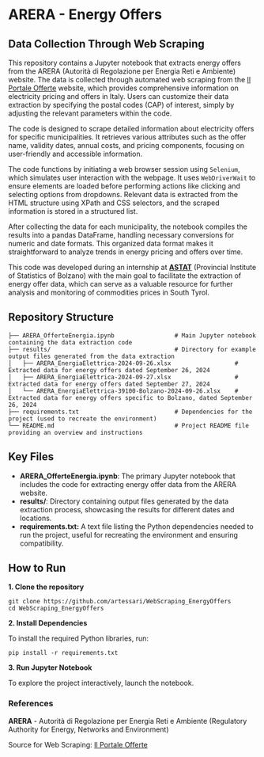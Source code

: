 <h1>ARERA - Energy Offers</h1>
<h2>Data Collection Through Web Scraping</h2>

This repository contains a Jupyter notebook that extracts energy offers from the ARERA (Autorità di Regolazione per Energia Reti e Ambiente) website. The data is collected through automated web scraping from the [Il Portale Offerte](https://www.ilportaleofferte.it/portaleOfferte/it/confronto-tariffe-prezzi-luce-gas.page) website, which provides comprehensive information on electricity pricing and offers in Italy. Users can customize their data extraction by specifying the postal codes (CAP) of interest, simply by adjusting the relevant parameters within the code.

The code is designed to scrape detailed information about electricity offers for specific municipalities. It retrieves various attributes such as the offer name, validity dates, annual costs, and pricing components, focusing on user-friendly and accessible information.

The code functions by initiating a web browser session using `Selenium`, which simulates user interaction with the webpage. It uses `WebDriverWait` to ensure elements are loaded before performing actions like clicking and selecting options from dropdowns. Relevant data is extracted from the HTML structure using XPath and CSS selectors, and the scraped information is stored in a structured list.

After collecting the data for each municipality, the notebook compiles the results into a pandas DataFrame, handling necessary conversions for numeric and date formats. This organized data format makes it straightforward to analyze trends in energy pricing and offers over time.

This code was developed during an internship at [**ASTAT**](https://astat.provincia.bz.it/it/default.asp) (Provincial Institute of Statistics of Bolzano) with the main goal to facilitate the extraction of energy offer data, which can serve as a valuable resource for further analysis and monitoring of commodities prices in South Tyrol. 

## Repository Structure

```
├── ARERA_OfferteEnergia.ipynb                 # Main Jupyter notebook containing the data extraction code
├── results/                                   # Directory for example output files generated from the data extraction
│   ├── ARERA_EnergiaElettrica-2024-09-26.xlsx                  # Extracted data for energy offers dated September 26, 2024
│   ├── ARERA_EnergiaElettrica-2024-09-27.xlsx                  # Extracted data for energy offers dated September 27, 2024
│   └── ARERA_EnergiaElettrica-39100-Bolzano-2024-09-26.xlsx    # Extracted data for energy offers specific to Bolzano, dated September 26, 2024
├── requirements.txt                           # Dependencies for the project (used to recreate the environment)
└── README.md                                  # Project README file providing an overview and instructions

```

## Key Files

- **ARERA_OfferteEnergia.ipynb**: The primary Jupyter notebook that includes the code for extracting energy offer data from the ARERA website.
- **results/**: Directory containing output files generated by the data extraction process, showcasing the results for different dates and locations.
- **requirements.txt:** A text file listing the Python dependencies needed to run the project, useful for recreating the environment and ensuring compatibility.

## How to Run

**1. Clone the repository**
```
git clone https://github.com/artessari/WebScraping_EnergyOffers
cd WebScraping_EnergyOffers
```

**2. Install Dependencies**

To install the required Python libraries, run:
```
pip install -r requirements.txt
```

**3. Run Jupyter Notebook**

To explore the project interactively, launch the notebook.

### References

**ARERA** - Autorità di Regolazione per Energia Reti e Ambiente (Regulatory Authority for Energy, Networks and Environment)

Source for Web Scraping: [Il Portale Offerte](https://www.ilportaleofferte.it/portaleOfferte/it/confronto-tariffe-prezzi-luce-gas.page)
